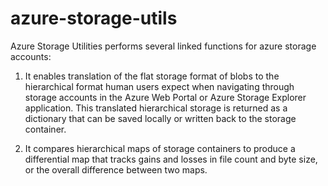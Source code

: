 # azure-storage-utils

Azure Storage Utilities performs several linked functions for azure storage accounts:

1. It enables translation of the flat storage format of blobs to the hierarchical format human users expect when navigating through storage accounts in the Azure Web Portal or Azure Storage Explorer application. This translated hierarchical storage is returned as a dictionary that can be saved locally or written back to the storage container.

2. It compares hierarchical maps of storage containers to produce a differential map that tracks gains and losses in file count and byte size, or the overall difference between two maps.